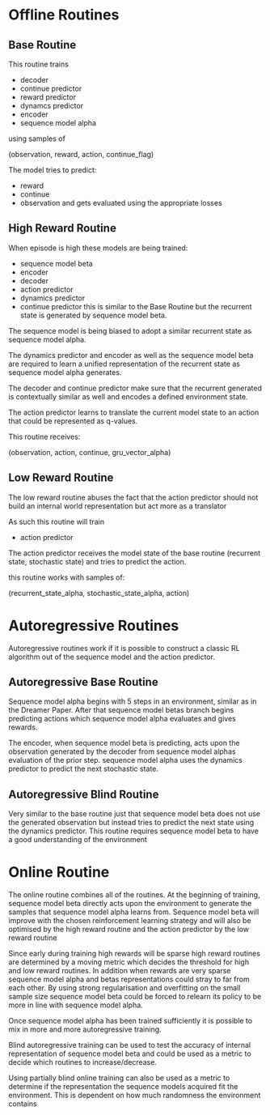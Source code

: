 # Offline Routines
## Base Routine
This routine trains 
- decoder 
- continue predictor 
- reward predictor 
- dynamcs predictor 
- encoder 
- sequence model alpha

using samples of 

(observation, reward, action, continue_flag)

The model tries to predict:
- reward 
- continue 
- observation
and gets evaluated using the appropriate losses

## High Reward Routine
When episode is high these models are being trained:
- sequence model beta
- encoder
- decoder
- action predictor
- dynamics predictor
- continue predictor
this is similar to the Base Routine but the recurrent state is generated by sequence model beta. 

The sequence model is being biased to adopt a similar recurrent state as sequence model alpha.

The dynamics predictor and encoder as well as the sequence model beta are required to learn a unified representation of the recurrent state as sequence model alpha generates.

The decoder and continue predictor make sure that the recurrent generated is contextually similar as well and encodes a defined environment state. 

The action predictor learns to translate the current model state to an action that could be represented as q-values. 

This routine receives:

(observation, action, continue, gru_vector_alpha)

## Low Reward Routine
The low reward routine abuses the fact that the action predictor should not build an internal world representation but act more as a translator

As such this routine will train
- action predictor 

The action predictor receives the model state of the base routine (recurrent state, stochastic state) and tries to predict the action. 

this routine works with samples of:

(recurrent_state_alpha, stochastic_state_alpha, action)

# Autoregressive Routines
Autoregressive routines work if it is possible to construct a classic RL algorithm out of the sequence model and the action predictor. 

## Autoregressive Base Routine
Sequence model alpha begins with 5 steps in an environment, similar as in the Dreamer Paper. After that sequence model betas branch begins predicting actions which sequence model alpha evaluates and gives rewards.

The encoder, when sequence model beta is predicting, acts upon the observation generated by the decoder from sequence model alphas evaluation of the prior step. sequence model alpha uses the dynamics predictor to predict the next stochastic state.

## Autoregressive Blind Routine
Very similar to the base routine just that sequence model beta does not use the generated observation but instead tries to predict the next state using the dynamics predictor. This routine requires sequence model beta to have a good understanding of the environment 

# Online Routine
The online routine combines all of the routines. At the beginning of training, sequence model beta directly acts upon the environment to generate the samples that sequence model alpha learns from.  Sequence model beta will improve with the chosen reinforcement learning strategy and will also be optimised by the high reward routine and the action predictor by the low reward routine

Since early during training high rewards will be sparse high reward routines are determined by a moving metric which decides the threshold for high and low reward routines. In addition when rewards are very sparse sequence model alpha and betas representations could stray to far from each other. By using strong regularisation and overfitting on the small sample size sequence model beta could be forced to relearn its policy to be more in line with sequence model alpha.

Once sequence model alpha has been trained sufficiently it is possible to mix in more and more autoregressive training. 

Blind autoregressive training can be used to test the accuracy of internal representation of sequence model beta and could be used as a metric to decide which routines to increase/decrease.

Using partially blind online training can also be used as a metric to determine if the representation the sequence models acquired fit the environment. This is dependent on how much randomness the environment contains